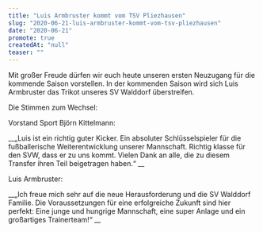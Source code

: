 ```yaml
---
title: "Luis Armbruster kommt vom TSV Pliezhausen"
slug: "2020-06-21-luis-armbruster-kommt-vom-tsv-pliezhausen"
date: "2020-06-21"
promote: true
createdAt: "null"
teaser: ""
---
```

<p class="MsoNoSpacing">Mit großer Freude dürfen wir euch heute unseren ersten Neuzugang für die kommende Saison vorstellen. In der kommenden Saison wird sich Luis Armbruster das Trikot unseres SV Walddorf überstreifen.


<p class="MsoNoSpacing">Die Stimmen zum Wechsel:


<p class="MsoNoSpacing">Vorstand Sport Björn Kittelmann:


<p class="MsoNoSpacing"> __„Luis ist ein richtig guter Kicker. Ein absoluter Schlüsselspieler für die fußballerische Weiterentwicklung unserer Mannschaft. Richtig klasse für den SVW, dass er zu uns kommt. Vielen Dank an alle, die zu diesem Transfer ihren Teil beigetragen haben.“ __


<p class="MsoNoSpacing">Luis Armbruster:


<p class="MsoNoSpacing"> __„Ich freue mich sehr auf die neue Herausforderung und die SV Walddorf Familie. Die Voraussetzungen für eine erfolgreiche Zukunft sind hier perfekt: Eine junge und hungrige Mannschaft, eine super Anlage und ein großartiges Trainerteam!“ __
